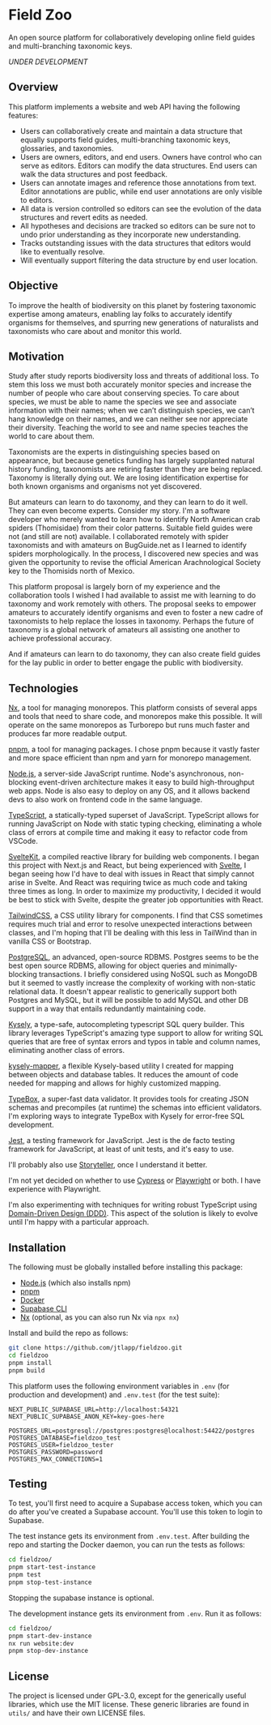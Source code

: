 # Field Zoo

An open source platform for collaboratively developing online field guides and multi-branching taxonomic keys.

_UNDER DEVELOPMENT_

## Overview

This platform implements a website and web API having the following features:

- Users can collaboratively create and maintain a data structure that equally supports field guides, multi-branching taxonomic keys, glossaries, and taxonomies.
- Users are owners, editors, and end users. Owners have control who can serve as editors. Editors can modify the data structures. End users can walk the data structures and post feedback.
- Users can annotate images and reference those annotations from text. Editor annotations are public, while end user annotations are only visible to editors.
- All data is version controlled so editors can see the evolution of the data structures and revert edits as needed.
- All hypotheses and decisions are tracked so editors can be sure not to undo prior understanding as they incorporate new understanding.
- Tracks outstanding issues with the data structures that editors would like to eventually resolve.
- Will eventually support filtering the data structure by end user location.

## Objective

To improve the health of biodiversity on this planet by fostering taxonomic expertise among amateurs, enabling lay folks to accurately identify organisms for themselves, and spurring new generations of naturalists and taxonomists who care about and monitor this world.

## Motivation

Study after study reports biodiversity loss and threats of additional loss. To stem this loss we must both accurately monitor species and increase the number of people who care about conserving species. To care about species, we must be able to name the species we see and associate information with their names; when we can’t distinguish species, we can’t hang knowledge on their names, and we can neither see nor appreciate their diversity. Teaching the world to see and name species teaches the world to care about them.

Taxonomists are the experts in distinguishing species based on appearance, but because genetics funding has largely supplanted natural history funding, taxonomists are retiring faster than they are being replaced. Taxonomy is literally dying out. We are losing identification expertise for both known organisms and organisms not yet discovered.

But amateurs can learn to do taxonomy, and they can learn to do it well. They can even become experts. Consider my story. I'm a software developer who merely wanted to learn how to identify North American crab spiders (Thomisidae) from their color patterns. Suitable field guides were not (and still are not) available. I collaborated remotely with spider taxonomists and with amateurs on BugGuide.net as I learned to identify spiders morphologically. In the process, I discovered new species and was given the opportunity to revise the official American Arachnological Society key to the Thomisids north of Mexico.

This platform proposal is largely born of my experience and the collaboration tools I wished I had available to assist me with learning to do taxonomy and work remotely with others. The proposal seeks to empower amateurs to accurately identify organisms and even to foster a new cadre of taxonomists to help replace the losses in taxonomy. Perhaps the future of taxonomy is a global network of amateurs all assisting one another to achieve professional accuracy.

And if amateurs can learn to do taxonomy, they can also create field guides for the lay public in order to better engage the public with biodiversity.

## Technologies

[Nx](https://nx.dev/), a tool for managing monorepos. This platform consists of several apps and tools that need to share code, and monorepos make this possible. It will operate on the same monorepos as Turborepo but runs much faster and produces far more readable output.

[pnpm](https://pnpm.io/), a tool for managing packages. I chose pnpm because it vastly faster and more space efficient than npm and yarn for monorepo management.

[Node.js](https://nodejs.org/en/about/), a server-side JavaScript runtime. Node's asynchronous, non-blocking event-driven architecture makes it easy to build high-throughput web apps. Node is also easy to deploy on any OS, and it allows backend devs to also work on frontend code in the same language.

[TypeScript](https://typescriptlang.org/), a statically-typed superset of JavaScript. TypeScript allows for running JavaScript on Node with static typing checking, eliminating a whole class of errors at compile time and making it easy to refactor code from VSCode.

[SvelteKit](https://kit.svelte.dev/), a compiled reactive library for building web components. I began this project with Next.js and React, but being experienced with [Svelte](https://svelte.dev/), I began seeing how I'd have to deal with issues in React that simply cannot arise in Svelte. And React was requiring twice as much code and taking three times as long. In order to maximize my productivity, I decided it would be best to stick with Svelte, despite the greater job opportunities with React.

[TailwindCSS](https://tailwindcss.com/), a CSS utility library for components. I find that CSS sometimes requires much trial and error to resolve unexpected interactions between classes, and I'm hoping that I'll be dealing with this less in TailWind than in vanilla CSS or Bootstrap.

[PostgreSQL](https://www.postgresql.org/), an advanced, open-source RDBMS. Postgres seems to be the best open source RDBMS, allowing for object queries and minimally-blocking transactions. I briefly considered using NoSQL such as MongoDB but it seemed to vastly increase the complexity of working with non-static relational data. It doesn't appear realistic to generically support both Postgres and MySQL, but it will be possible to add MySQL and other DB support in a way that entails redundantly maintaining code.

[Kysely](https://github.com/kysely-org/kysely), a type-safe, autocompleting typescript SQL query builder. This library leverages TypeScript's amazing type support to allow for writing SQL queries that are free of syntax errors and typos in table and column names, eliminating another class of errors.

[kysely-mapper](https://github.com/jtlapp/kysely-mapper), a flexible Kysely-based utility I created for mapping between objects and database tables. It reduces the amount of code needed for mapping and allows for highly customized mapping.

[TypeBox](https://github.com/sinclairzx81/typebox), a super-fast data validator. It provides tools for creating JSON schemas and precompiles (at runtime) the schemas into efficient validators. I'm exploring ways to integrate TypeBox with Kysely for error-free SQL development.

[Jest](https://jestjs.io/), a testing framework for JavaScript. Jest is the de facto testing framework for JavaScript, at least of unit tests, and it's easy to use.

I'll probably also use [Storyteller](https://www.getstoryteller.com/), once I understand it better.

I'm not yet decided on whether to use [Cypress](https://www.cypress.io/) or [Playwright](https://playwright.dev/) or both. I have experience with Playwright.

I'm also experimenting with techniques for writing robust TypeScript using [Domain-Driven Design (DDD)](https://medium.com/ssense-tech/domain-driven-design-everything-you-always-wanted-to-know-about-it-but-were-afraid-to-ask-a85e7b74497a). This aspect of the solution is likely to evolve until I'm happy with a particular approach.

## Installation

The following must be globally installed before installing this package:

- [Node.js](https://nodejs.org/en) (which also installs npm)
- [pnpm](https://pnpm.io/)
- [Docker](https://docs.docker.com/engine/install/)
- [Supabase CLI](https://supabase.com/docs/guides/cli)
- [Nx](https://nx.dev/) (optional, as you can also run Nx via `npx nx`)

Install and build the repo as follows:

```bash
git clone https://github.com/jtlapp/fieldzoo.git
cd fieldzoo
pnpm install
pnpm build
```

This platform uses the following environment variables in `.env` (for production and development) and `.env.test` (for the test suite):

```
NEXT_PUBLIC_SUPABASE_URL=http://localhost:54321
NEXT_PUBLIC_SUPABASE_ANON_KEY=key-goes-here

POSTGRES_URL=postgresql://postgres:postgres@localhost:54422/postgres
POSTGRES_DATABASE=fieldzoo_test
POSTGRES_USER=fieldzoo_tester
POSTGRES_PASSWORD=password
POSTGRES_MAX_CONNECTIONS=1
```

## Testing

To test, you'll first need to acquire a Supabase access token, which you can do after you've created a Supabase account. You'll use this token to login to Supabase.

The test instance gets its environment from `.env.test`. After building the repo and starting the Docker daemon, you can run the tests as follows:

```bash
cd fieldzoo/
pnpm start-test-instance
pnpm test
pnpm stop-test-instance
```

Stopping the supabase instance is optional.

The development instance gets its environment from `.env`. Run it as follows:

```bash
cd fieldzoo/
pnpm start-dev-instance
nx run website:dev
pnpm stop-dev-instance
```

## License

The project is licensed under GPL-3.0, except for the generically useful libraries, which use the MIT license. These generic libraries are found in `utils/` and have their own LICENSE files.
